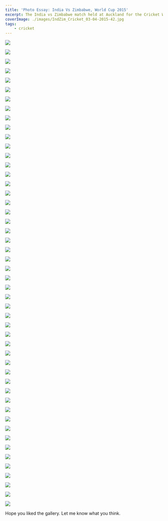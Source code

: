 ```yaml
---
title: 'Photo Essay: India Vs Zimbabwe, World Cup 2015'
excerpt: The India vs Zimbabwe match held at Auckland for the Cricket World Cup 2015
coverImage: ./images/IndZim_Cricket_03-04-2015-42.jpg
tags:
    - cricket
---
```


![](./images/IndZim_Cricket_03-04-2015-1.jpg)

![](./images/IndZim_Cricket_03-04-2015-2.jpg)

![](./images/IndZim_Cricket_03-04-2015-3.jpg)

![](./images/IndZim_Cricket_03-04-2015-4.jpg)

![](./images/IndZim_Cricket_03-04-2015-5.jpg)

![](./images/IndZim_Cricket_03-04-2015-6.jpg)

![](./images/IndZim_Cricket_03-04-2015-7.jpg)

![](./images/IndZim_Cricket_03-04-2015-8.jpg)

![](./images/IndZim_Cricket_03-04-2015-9.jpg)

![](./images/IndZim_Cricket_03-04-2015-10.jpg)

![](./images/IndZim_Cricket_03-04-2015-11.jpg)

![](./images/IndZim_Cricket_03-04-2015-12.jpg)

![](./images/IndZim_Cricket_03-04-2015-13.jpg)

![](./images/IndZim_Cricket_03-04-2015-14.jpg)

![](./images/IndZim_Cricket_03-04-2015-15.jpg)

![](./images/IndZim_Cricket_03-04-2015-16.jpg)

![](./images/IndZim_Cricket_03-04-2015-17.jpg)

![](./images/IndZim_Cricket_03-04-2015-18.jpg)

![](./images/IndZim_Cricket_03-04-2015-19.jpg)

![](./images/IndZim_Cricket_03-04-2015-20.jpg)

![](./images/IndZim_Cricket_03-04-2015-21.jpg)

![](./images/IndZim_Cricket_03-04-2015-22.jpg)

![](./images/IndZim_Cricket_03-04-2015-23.jpg)

![](./images/IndZim_Cricket_03-04-2015-24.jpg)

![](./images/IndZim_Cricket_03-04-2015-25.jpg)

![](./images/IndZim_Cricket_03-04-2015-26.jpg)

![](./images/IndZim_Cricket_03-04-2015-27.jpg)

![](./images/IndZim_Cricket_03-04-2015-28.jpg)

![](./images/IndZim_Cricket_03-04-2015-29.jpg)

![](./images/IndZim_Cricket_03-04-2015-30.jpg)

![](./images/IndZim_Cricket_03-04-2015-31.jpg)

![](./images/IndZim_Cricket_03-04-2015-32.jpg)

![](./images/IndZim_Cricket_03-04-2015-33.jpg)

![](./images/IndZim_Cricket_03-04-2015-34.jpg)

![](./images/IndZim_Cricket_03-04-2015-35.jpg)

![](./images/IndZim_Cricket_03-04-2015-36.jpg)

![](./images/IndZim_Cricket_03-04-2015-37.jpg)

![](./images/IndZim_Cricket_03-04-2015-38.jpg)

![](./images/IndZim_Cricket_03-04-2015-39.jpg)

![](./images/IndZim_Cricket_03-04-2015-40.jpg)

![](./images/IndZim_Cricket_03-04-2015-41.jpg)

![](./images/IndZim_Cricket_03-04-2015-42.jpg)

![](./images/IndZim_Cricket_03-04-2015-43.jpg)

![](./images/IndZim_Cricket_03-04-2015-44.jpg)

![](./images/IndZim_Cricket_03-04-2015-45.jpg)

![](./images/IndZim_Cricket_03-04-2015-46.jpg)

![](./images/IndZim_Cricket_03-04-2015-47.jpg)

![](./images/IndZim_Cricket_03-04-2015-48.jpg)

![](./images/IndZim_Cricket_03-04-2015-49.jpg)

![](./images/IndZim_Cricket_03-04-2015-50.jpg)

Hope you liked the gallery. Let me know what you think.
